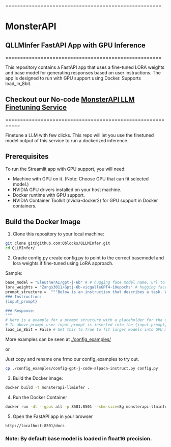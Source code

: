 =====================================================
# MonsterAPI 
## QLLMInfer FastAPI App with GPU Inference
=====================================================

This repository contains a FastAPI app that uses a fine-tuned LORA weights and base model for generating responses based on user instructions. The app is designed to run with GPU support using Docker. Supports load_in_8bit.

## Checkout our No-code [MonsterAPI LLM Finetuning Service](https://docs.monsterapi.ai/fine-tune-a-large-language-model-llm/launch-a-fine-tuning-job)
===========================================================

Finetune a LLM with few clicks. This repo will let you use the finetuned model output of this service to run a dockerized inference.

Prerequisites
-------------

To run the Streamlit app with GPU support, you will need:
- Machine with GPU on it. (Note: Choose GPU that can fit selected model.)
- NVIDIA GPU drivers installed on your host machine.
- Docker runtime with GPU support.
- NVIDIA Container Toolkit (nvidia-docker2) for GPU support in Docker containers.

Build the Docker Image
----------------------

1. Clone this repository to your local machine:

```bash
git clone git@github.com:Qblocks/QLLMInfer.git
cd QLLMInfer/
```

2. Craete config.py
create config.py to point to the correct basemodel and lora weights if fine-tuned using LoRA approach.

Sample:
```bash
base_model = "EleutherAI/gpt-j-6b" # # hugging face model name, url to zip file containing model
lora_weights = "Zangs3011/Gptj-6b-vicgalleGPT4-10epochs" # hugging face model name, url to zip file containing model, or None
prompt_structure =  """Below is an instruction that describes a task. Write a response that appropriately completes the request.
### Instruction:
{input_prompt}

### Response:
"""
# Here is a example for a prompt structure with a placeholder for the user input for instruction fine-tuning task
# In above prompt user input_prompt is inserted into the {input_prompt} placeholder
load_in_8bit = False # Set this to True to fit larger models into GPU memory sacrificing some speed.

```
More examples can be seen at [./config_examples/](./config_examples)

or 

Just copy and rename one frmo our config_examples to try out.

```bash
cp ./config_examples/config-gpt-j-code-alpaca-instruct.py config.py
```

3. Build the Docker image:

```bash
docker build -t monsterapi-llminfer .
```

4. Run the Docker Container

```bash
docker run -dt --gpus all -p 8501:8501 --shm-size=8g monsterapi-llminfer
```

5. Open the FastAPI app in your browser

```bash
http://localhost:8501/docs
```

### Note: By default base model is loaded in float16 precision.
